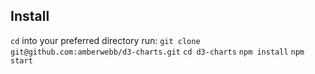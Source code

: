 ## Install
`cd` into your preferred directory
run:
`git clone git@github.com:amberwebb/d3-charts.git`
`cd d3-charts`
`npm install`
`npm start`
